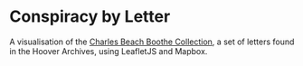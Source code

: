 # Conspiracy by Letter

A visualisation of the [Charles Beach Boothe Collection](http://www.oac.cdlib.org/findaid/ark:/13030/tf3t1n99np/), a set of letters found in the Hoover Archives, using LeafletJS and Mapbox.
